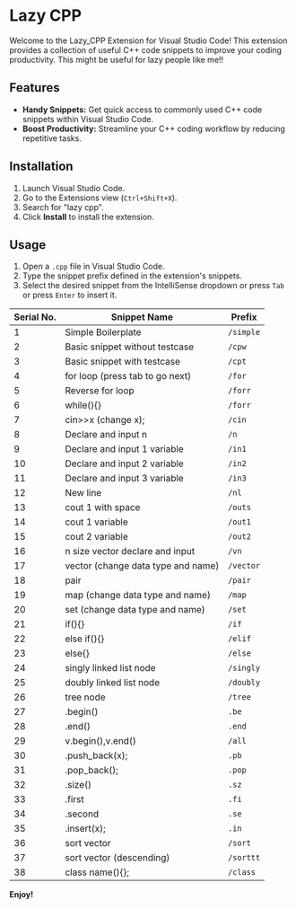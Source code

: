 # Lazy CPP

Welcome to the Lazy_CPP Extension for Visual Studio Code! This extension provides a collection of useful C++ code snippets to improve your coding productivity. This might be useful for lazy people like me!!

## Features

- **Handy Snippets:** Get quick access to commonly used C++ code snippets within Visual Studio Code.
- **Boost Productivity:** Streamline your C++ coding workflow by reducing repetitive tasks.

## Installation

1. Launch Visual Studio Code.
2. Go to the Extensions view (`Ctrl+Shift+X`).
3. Search for "lazy cpp".
4. Click **Install** to install the extension.

## Usage

1. Open a `.cpp` file in Visual Studio Code.
2. Type the snippet prefix defined in the extension's snippets.
3. Select the desired snippet from the IntelliSense dropdown or press `Tab` or press `Enter` to insert it.

| Serial No. | Snippet Name                        | Prefix |
|------------|------------------------------------|--------|
| 1          | Simple Boilerplate                  | `/simple` |
| 2          | Basic snippet without testcase      | `/cpw` |
| 3          | Basic snippet with testcase         | `/cpt` |
| 4          | for loop (press tab to go next)    | `/for` |
| 5          | Reverse for loop                   | `/forr` |
| 6          | while(){}                          | `/forr` |
| 7          | cin>>x (change x);                 | `/cin` |
| 8          | Declare and input n                 | `/n` |
| 9          | Declare and input 1 variable       | `/in1` |
| 10         | Declare and input 2 variable       | `/in2` |
| 11         | Declare and input 3 variable       | `/in3` |
| 12         | New line                           | `/nl` |
| 13         | cout 1 with space                  | `/outs` |
| 14         | cout 1 variable                    | `/out1` |
| 15         | cout 2 variable                    | `/out2` |
| 16         | n size vector declare and input    | `/vn` |
| 17         | vector (change data type and name) | `/vector` |
| 18         | pair                               | `/pair` |
| 19         | map (change data type and name)    | `/map` |
| 20         | set (change data type and name)    | `/set` |
| 21         | if(){}                             | `/if` |
| 22         | else if(){}                        | `/elif` |
| 23         | else{}                             | `/else` |
| 24         | singly linked list node            | `/singly` |
| 25         | doubly linked list node            | `/doubly` |
| 26         | tree node                          | `/tree` |
| 27         | .begin()                            | `.be` |
| 28         | .end()                              | `.end` |
| 29         | v.begin(),v.end()                  | `/all` |
| 30         | .push_back(x);                      | `.pb` |
| 31         | .pop_back();                        | `.pop` |
| 32         | .size()                            | `.sz` |
| 33         | .first                              | `.fi` |
| 34         | .second                             | `.se` |
| 35         | .insert(x);                         | `.in` |
| 36         | sort vector                        | `/sort` |
| 37         | sort vector (descending)           | `/sorttt`|
| 38         | class name(){};                    | `/class` |

**Enjoy!**
